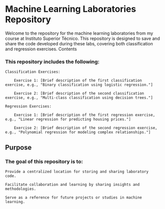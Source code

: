 # Machine Learning Laboratories Repository

Welcome to the repository for the machine learning laboratories from my course at Instituto Superior Técnico. This repository is designed to save and share the code developed during these labs, covering both classification and regression exercises.
Contents

### This repository includes the following:

    Classification Exercises:

        Exercise 1: [Brief description of the first classification exercise, e.g., "Binary classification using logistic regression."]

        Exercise 2: [Brief description of the second classification exercise, e.g., "Multi-class classification using decision trees."]

    Regression Exercises:

        Exercise 1: [Brief description of the first regression exercise, e.g., "Linear regression for predicting housing prices."]

        Exercise 2: [Brief description of the second regression exercise, e.g., "Polynomial regression for modeling complex relationships."]

## Purpose

### The goal of this repository is to:

    Provide a centralized location for storing and sharing laboratory code.

    Facilitate collaboration and learning by sharing insights and methodologies.

    Serve as a reference for future projects or studies in machine learning.
